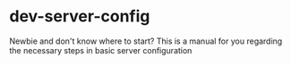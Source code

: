 # dev-server-config
Newbie and don't know where to start? This is a manual for you regarding the necessary steps in basic server configuration
